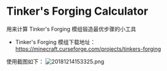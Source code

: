 # Tinker's Forging Calculator
用来计算 Tinker's Forging 模组锻造最优步骤的小工具
- Tinker's Forging 模组下载地址：<https://minecraft.curseforge.com/projects/tinkers-forging>

使用截图如下：
![20181214153325.png](https://i.loli.net/2018/12/14/5c135cdc08ec9.png)
